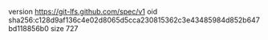 version https://git-lfs.github.com/spec/v1
oid sha256:c128d9af136c4e02d8065d5cca230815362c3e43485984d852b647bd118856b0
size 727
